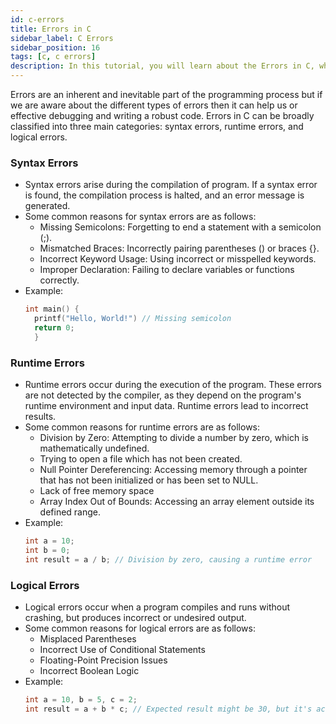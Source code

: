 ```yaml
---
id: c-errors
title: Errors in C
sidebar_label: C Errors
sidebar_position: 16
tags: [c, c errors]
description: In this tutorial, you will learn about the Errors in C, what it is.
---
```

Errors are an inherent and inevitable part of the programming process but if we are aware about the different types of errors then it can help us or effective debugging and writing a robust code. Errors in C can be broadly classified into three main categories: syntax errors, runtime errors, and logical errors.

### Syntax Errors

- Syntax errors arise during the compilation of program. If a syntax error is found, the compilation process is halted, and an error message is generated.
- Some common reasons for syntax errors are as follows:
  - Missing Semicolons: Forgetting to end a statement with a semicolon (;).
  - Mismatched Braces: Incorrectly pairing parentheses () or braces {}.
  - Incorrect Keyword Usage: Using incorrect or misspelled keywords.
  - Improper Declaration: Failing to declare variables or functions correctly.
- Example:
  ```c
  int main() {
    printf("Hello, World!") // Missing semicolon
    return 0;
    }
  ```

### Runtime Errors

- Runtime errors occur during the execution of the program. These errors are not detected by the compiler, as they depend on the program's runtime environment and input data. Runtime errors lead to incorrect results.
- Some common reasons for runtime errors are as follows:
  - Division by Zero: Attempting to divide a number by zero, which is mathematically undefined.
  - Trying to open a file which has not been created.
  - Null Pointer Dereferencing: Accessing memory through a pointer that has not been initialized or has been set to NULL.
  - Lack of free memory space
  - Array Index Out of Bounds: Accessing an array element outside its defined range.
- Example:
  ```c
  int a = 10;
  int b = 0;
  int result = a / b; // Division by zero, causing a runtime error
  ```

### Logical Errors

- Logical errors occur when a program compiles and runs without crashing, but produces incorrect or undesired output.
- Some common reasons for logical errors are as follows:
  - Misplaced Parentheses
  -  Incorrect Use of Conditional Statements
  -  Floating-Point Precision Issues
  -  Incorrect Boolean Logic
- Example:
  ```c
  int a = 10, b = 5, c = 2;
  int result = a + b * c; // Expected result might be 30, but it's actually 20
  ```
  
